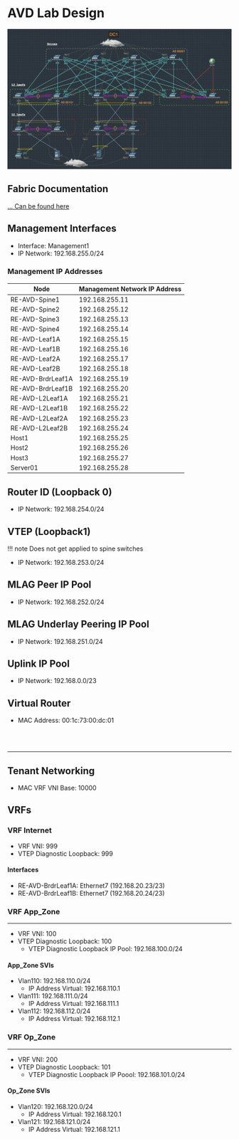 # AVD Lab Design

<p style="text-align:center;">
<img style="background-color:white;" src="./data/avd-lab.png"> </br>
</p>

## Fabric Documentation

[ ... Can be found here](inventory/documentation/fabric/)

## Management Interfaces

- Interface: Management1
- IP Network: 192.168.255.0/24

### Management IP Addresses

| Node | Management Network IP Address |
| - | - |
| RE-AVD-Spine1 | 192.168.255.11 |
| RE-AVD-Spine2 | 192.168.255.12 |
| RE-AVD-Spine3 | 192.168.255.13 |
| RE-AVD-Spine4 | 192.168.255.14 |
| RE-AVD-Leaf1A | 192.168.255.15 |
| RE-AVD-Leaf1B | 192.168.255.16 |
| RE-AVD-Leaf2A | 192.168.255.17 |
| RE-AVD-Leaf2B | 192.168.255.18 |
| RE-AVD-BrdrLeaf1A | 192.168.255.19 |
| RE-AVD-BrdrLeaf1B | 192.168.255.20 |
| RE-AVD-L2Leaf1A | 192.168.255.21 |
| RE-AVD-L2Leaf1B | 192.168.255.22 |
| RE-AVD-L2Leaf2A | 192.168.255.23 |
| RE-AVD-L2Leaf2B | 192.168.255.24 |
| Host1 | 192.168.255.25 |
| Host2 | 192.168.255.26 |
| Host3 | 192.168.255.27 |
| Server01 | 192.168.255.28 |

## Router ID (Loopback 0)

- IP Network: 192.168.254.0/24

## VTEP (Loopback1)

!!! note Does not get applied to spine switches

- IP Network: 192.168.253.0/24

## MLAG Peer IP Pool

- IP Network: 192.168.252.0/24

## MLAG Underlay Peering IP Pool

- IP Network: 192.168.251.0/24

## Uplink IP Pool

- IP Network: 192.168.0.0/23

## Virtual Router

- MAC Address: 00:1c:73:00:dc:01

<br>
<br>

---

## Tenant Networking

- MAC VRF VNI Base: 10000

## VRFs

### VRF Internet

- VRF VNI: 999
- VTEP Diagnostic Loopback: 999

#### Interfaces

- RE-AVD-BrdrLeaf1A: Ethernet7 (192.168.20.23/23)
- RE-AVD-BrdrLeaf1B: Ethernet7 (192.168.20.24/23)

### VRF App_Zone

---

- VRF VNI: 100
- VTEP Diagnostic Loopback: 100
  - VTEP Diagnostic Loopback IP Pool: 192.168.100.0/24

#### App_Zone SVIs

- Vlan110: 192.168.110.0/24
  - IP Address Virtual: 192.168.110.1
- Vlan111: 192.168.111.0/24
  - IP Address Virtual: 192.168.111.1
- Vlan112: 192.168.112.0/24
  - IP Address Virtual: 192.168.112.1

### VRF Op_Zone

---

- VRF VNI: 200
- VTEP Diagnostic Loopback: 101
  - VTEP Diagnostic Loopback IP Poool: 192.168.101.0/24

#### Op_Zone SVIs

- Vlan120: 192.168.120.0/24
  - IP Address Virtual: 192.168.120.1
- Vlan121: 192.168.121.0/24
  - IP Address Virtual: 192.168.121.1
